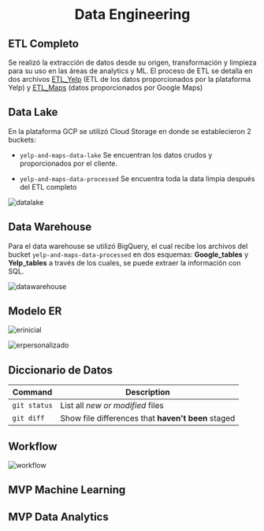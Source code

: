 # <div align="center">**Data Engineering**</div>


## ETL Completo

Se realizó la extracción de datos desde su origen, transformación y limpieza para su uso en las áreas de analytics y ML. El proceso de ETL se detalla en dos archivos [ETL_Yelp]() (ETL de los datos proporcionados por la plataforma Yelp) y [ETL_Maps]() (datos proporcionados por Google Maps)


## Data Lake

En la plataforma GCP se utilizó Cloud Storage en donde se establecieron 2 buckets:

- `yelp-and-maps-data-lake`  Se encuentran los datos crudos y proporcionados por el cliente.

- `yelp-and-maps-data-processed` Se encuentra toda la data limpia después del ETL completo

![datalake](https://github.com/mreliflores/PF-Henry/blob/main/assets/Datalake.png?raw=true)


## Data Warehouse

Para el data warehouse se utilizó BigQuery, el cual recibe los archivos del bucket `yelp-and-maps-data-processed` en dos esquemas: **Google_tables** y **Yelp_tables** a través de los cuales, se puede extraer la información con SQL.

![datawarehouse]()


## Modelo ER

![erinicial](https://github.com/mreliflores/PF-Henry/blob/main/assets/DiagramaER.png?raw=true)

![erpersonalizado]()


## Diccionario de Datos

| Command | Description |
| --- | --- |
| `git status` | List all *new or modified* files |
| `git diff` | Show file differences that **haven't been** staged |


## Workflow

![workflow](https://github.com/mreliflores/PF-Henry/blob/main/assets/Workflow.png?raw=true)


## MVP Machine Learning



## MVP Data Analytics

